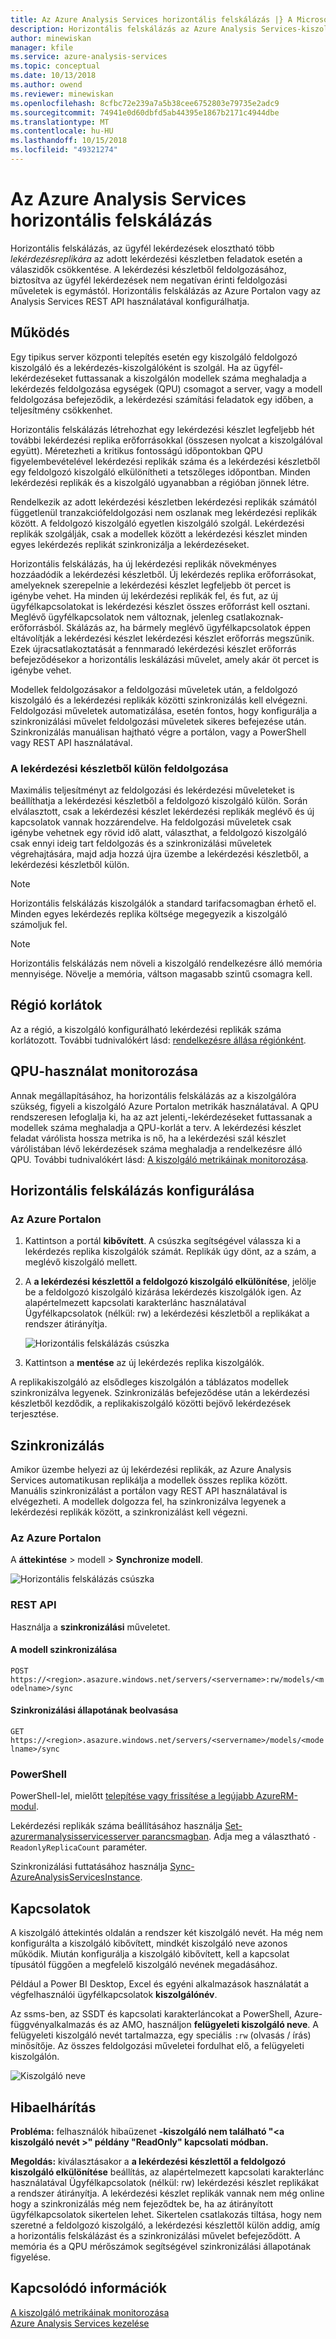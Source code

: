```yaml
---
title: Az Azure Analysis Services horizontális felskálázás |} A Microsoft Docs
description: Horizontális felskálázás az Azure Analysis Services-kiszolgálók replikálása
author: minewiskan
manager: kfile
ms.service: azure-analysis-services
ms.topic: conceptual
ms.date: 10/13/2018
ms.author: owend
ms.reviewer: minewiskan
ms.openlocfilehash: 8cfbc72e239a7a5b38cee6752803e79735e2adc9
ms.sourcegitcommit: 74941e0d60dbfd5ab44395e1867b2171c4944dbe
ms.translationtype: MT
ms.contentlocale: hu-HU
ms.lasthandoff: 10/15/2018
ms.locfileid: "49321274"
---
```

# <a name="azure-analysis-services-scale-out"></a>Az Azure Analysis Services horizontális felskálázás

Horizontális felskálázás, az ügyfél lekérdezések elosztható több *lekérdezésreplikára* az adott lekérdezési készletben feladatok esetén a válaszidők csökkentése. A lekérdezési készletből feldolgozásához, biztosítva az ügyfél lekérdezések nem negatívan érinti feldolgozási műveletek is egymástól. Horizontális felskálázás az Azure Portalon vagy az Analysis Services REST API használatával konfigurálhatja.

## <a name="how-it-works"></a>Működés

Egy tipikus server központi telepítés esetén egy kiszolgáló feldolgozó kiszolgáló és a lekérdezés-kiszolgálóként is szolgál. Ha az ügyfél-lekérdezéseket futtassanak a kiszolgálón modellek száma meghaladja a lekérdezés feldolgozása egységek (QPU) csomagot a server, vagy a modell feldolgozása befejeződik, a lekérdezési számítási feladatok egy időben, a teljesítmény csökkenhet. 

Horizontális felskálázás létrehozhat egy lekérdezési készlet legfeljebb hét további lekérdezési replika erőforrásokkal (összesen nyolcat a kiszolgálóval együtt). Méretezheti a kritikus fontosságú időpontokban QPU figyelembevételével lekérdezési replikák száma és a lekérdezési készletből egy feldolgozó kiszolgáló elkülönítheti a tetszőleges időpontban. Minden lekérdezési replikák és a kiszolgáló ugyanabban a régióban jönnek létre.

Rendelkezik az adott lekérdezési készletben lekérdezési replikák számától függetlenül tranzakciófeldolgozási nem oszlanak meg lekérdezési replikák között. A feldolgozó kiszolgáló egyetlen kiszolgáló szolgál. Lekérdezési replikák szolgálják, csak a modellek között a lekérdezési készlet minden egyes lekérdezés replikát szinkronizálja a lekérdezéseket. 

Horizontális felskálázás, ha új lekérdezési replikák növekményes hozzáadódik a lekérdezési készletből. Új lekérdezés replika erőforrásokat, amelyeknek szerepelnie a lekérdezési készlet legfeljebb öt percet is igénybe vehet. Ha minden új lekérdezési replikák fel, és fut, az új ügyfélkapcsolatokat is lekérdezési készlet összes erőforrást kell osztani. Meglévő ügyfélkapcsolatok nem változnak, jelenleg csatlakoznak-erőforrásból.  Skálázás az, ha bármely meglévő ügyfélkapcsolatok éppen eltávolítják a lekérdezési készlet lekérdezési készlet erőforrás megszűnik. Ezek újracsatlakoztatását a fennmaradó lekérdezési készlet erőforrás befejeződésekor a horizontális leskálázási művelet, amely akár öt percet is igénybe vehet.

Modellek feldolgozásakor a feldolgozási műveletek után, a feldolgozó kiszolgáló és a lekérdezési replikák közötti szinkronizálás kell elvégezni. Feldolgozási műveletek automatizálása, esetén fontos, hogy konfigurálja a szinkronizálási művelet feldolgozási műveletek sikeres befejezése után. Szinkronizálás manuálisan hajtható végre a portálon, vagy a PowerShell vagy REST API használatával. 

### <a name="separate-processing-from-query-pool"></a>A lekérdezési készletből külön feldolgozása

Maximális teljesítményt az feldolgozási és lekérdezési műveleteket is beállíthatja a lekérdezési készletből a feldolgozó kiszolgáló külön. Során elválasztott, csak a lekérdezési készlet lekérdezési replikák meglévő és új kapcsolatok vannak hozzárendelve. Ha feldolgozási műveletek csak igénybe vehetnek egy rövid idő alatt, választhat, a feldolgozó kiszolgáló csak ennyi ideig tart feldolgozás és a szinkronizálási műveletek végrehajtására, majd adja hozzá újra üzembe a lekérdezési készletből, a lekérdezési készletből külön. 

> [!NOTE]
> Horizontális felskálázás kiszolgálók a standard tarifacsomagban érhető el. Minden egyes lekérdezés replika költsége megegyezik a kiszolgáló számoljuk fel.

> [!NOTE]
> Horizontális felskálázás nem növeli a kiszolgáló rendelkezésre álló memória mennyisége. Növelje a memória, váltson magasabb szintű csomagra kell.

## <a name="region-limits"></a>Régió korlátok

Az a régió, a kiszolgáló konfigurálható lekérdezési replikák száma korlátozott. További tudnivalókért lásd: [rendelkezésre állása régiónként](analysis-services-overview.md#availability-by-region).

## <a name="monitor-qpu-usage"></a>QPU-használat monitorozása

 Annak megállapításához, ha horizontális felskálázás az a kiszolgálóra szükség, figyeli a kiszolgáló Azure Portalon metrikák használatával. A QPU rendszeresen lefoglalja ki, ha az azt jelenti,-lekérdezéseket futtassanak a modellek száma meghaladja a QPU-korlát a terv. A lekérdezési készlet feladat várólista hossza metrika is nő, ha a lekérdezési szál készlet várólistában lévő lekérdezések száma meghaladja a rendelkezésre álló QPU. További tudnivalókért lásd: [A kiszolgáló metrikáinak monitorozása](analysis-services-monitor.md).

## <a name="configure-scale-out"></a>Horizontális felskálázás konfigurálása

### <a name="in-azure-portal"></a>Az Azure Portalon

1. Kattintson a portál **kibővített**. A csúszka segítségével válassza ki a lekérdezés replika kiszolgálók számát. Replikák úgy dönt, az a szám, a meglévő kiszolgáló mellett.

2. A **a lekérdezési készlettől a feldolgozó kiszolgáló elkülönítése**, jelölje be a feldolgozó kiszolgáló kizárása lekérdezés kiszolgálók igen. Az alapértelmezett kapcsolati karakterlánc használatával Ügyfélkapcsolatok (nélkül: rw) a lekérdezési készletből a replikákat a rendszer átirányítja. 

   ![Horizontális felskálázás csúszka](media/analysis-services-scale-out/aas-scale-out-slider.png)

3. Kattintson a **mentése** az új lekérdezés replika kiszolgálók. 

A replikakiszolgáló az elsődleges kiszolgálón a táblázatos modellek szinkronizálva legyenek. Szinkronizálás befejeződése után a lekérdezési készletből kezdődik, a replikakiszolgáló közötti bejövő lekérdezések terjesztése. 

## <a name="synchronization"></a>Szinkronizálás 

Amikor üzembe helyezi az új lekérdezési replikák, az Azure Analysis Services automatikusan replikálja a modellek összes replika között. Manuális szinkronizálást a portálon vagy REST API használatával is elvégezheti. A modellek dolgozza fel, ha szinkronizálva legyenek a lekérdezési replikák között, a szinkronizálást kell végezni.

### <a name="in-azure-portal"></a>Az Azure Portalon

A **áttekintése** > modell > **Synchronize modell**.

![Horizontális felskálázás csúszka](media/analysis-services-scale-out/aas-scale-out-sync.png)

### <a name="rest-api"></a>REST API
Használja a **szinkronizálási** műveletet.

#### <a name="synchronize-a-model"></a>A modell szinkronizálása   
`POST https://<region>.asazure.windows.net/servers/<servername>:rw/models/<modelname>/sync`

#### <a name="get-sync-status"></a>Szinkronizálási állapotának beolvasása  
`GET https://<region>.asazure.windows.net/servers/<servername>/models/<modelname>/sync`

### <a name="powershell"></a>PowerShell
PowerShell-lel, mielőtt [telepítése vagy frissítése a legújabb AzureRM-modul](https://github.com/Azure/azure-powershell/releases). 

Lekérdezési replikák száma beállításához használja [Set-azurermanalysisservicesserver parancsmagban](https://docs.microsoft.com/powershell/module/azurerm.analysisservices/set-azurermanalysisservicesserver). Adja meg a választható `-ReadonlyReplicaCount` paraméter.

Szinkronizálási futtatásához használja [Sync-AzureAnalysisServicesInstance](https://docs.microsoft.com/powershell/module/azurerm.analysisservices/sync-azureanalysisservicesinstance).

## <a name="connections"></a>Kapcsolatok

A kiszolgáló áttekintés oldalán a rendszer két kiszolgáló nevét. Ha még nem konfigurálta a kiszolgáló kibővített, mindkét kiszolgáló neve azonos működik. Miután konfigurálja a kiszolgáló kibővített, kell a kapcsolat típusától függően a megfelelő kiszolgáló nevének megadásához. 

Például a Power BI Desktop, Excel és egyéni alkalmazások használatát a végfelhasználói ügyfélkapcsolatok **kiszolgálónév**. 

Az ssms-ben, az SSDT és kapcsolati karakterláncokat a PowerShell, Azure-függvényalkalmazás és az AMO, használjon **felügyeleti kiszolgáló neve**. A felügyeleti kiszolgáló nevét tartalmazza, egy speciális `:rw` (olvasás / írás) minősítője. Az összes feldolgozási műveletei fordulhat elő, a felügyeleti kiszolgálón.

![Kiszolgáló neve](media/analysis-services-scale-out/aas-scale-out-name.png)

## <a name="troubleshoot"></a>Hibaelhárítás

**Probléma:** felhasználók hibaüzenet **-kiszolgáló nem található "\<a kiszolgáló nevét >" példány "ReadOnly" kapcsolati módban.**

**Megoldás:** kiválasztásakor a **a lekérdezési készlettől a feldolgozó kiszolgáló elkülönítése** beállítás, az alapértelmezett kapcsolati karakterlánc használatával Ügyfélkapcsolatok (nélkül: rw) lekérdezési készlet replikákat a rendszer átirányítja. A lekérdezési készlet replikák vannak nem még online hogy a szinkronizálás még nem fejeződtek be, ha az átirányított ügyfélkapcsolatok sikertelen lehet. Sikertelen csatlakozás tiltása, hogy nem szeretné a feldolgozó kiszolgáló, a lekérdezési készlettől külön addig, amíg a horizontális felskálázást és a szinkronizálási művelet befejeződött. A memória és a QPU mérőszámok segítségével szinkronizálási állapotának figyelése.

## <a name="related-information"></a>Kapcsolódó információk

[A kiszolgáló metrikáinak monitorozása](analysis-services-monitor.md)   
[Azure Analysis Services kezelése](analysis-services-manage.md) 

